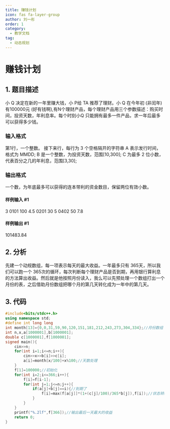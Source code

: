 ```yaml
---
title: 赚钱计划
icon: fas fa-layer-group
author: 刘一彤
order: 1
category:
  - 教学文档
tag:
  - 动态规划
---
```


# 赚钱计划
## 1. 题目描述

小 Q 决定在新的一年里赚大钱，小 P给 TA 推荐了理财。小 Q 在今年初 (非闰年) 有100000元 (好有钱啊),有N个理财产品，每个理财产品用三个参数描述：购买时间，投资天数，年利息率。每个时刻小Q 只能拥有最多一件产品，求一年后最多可以获得多少钱。
### 输入格式
第1行，一个整数。
接下来行，每行为 3 个空格隔开的字符串
A 表示发行时间，格式为 MMDD; 
B 是一个整数，为投资天数，范围[10,300]; 
C 为最多 2 位小数，代表百分之几的年利息，范围[3,30];
### 输出格式
一个数，为年底最多可以获得的连本带利的资金数目，保留两位有效小数。
#### 样例输入 #1
3
0101 100 4.5
0201 30 5
0402 50 7.8
#### 样例输出 #1
101483.84

## 2. 分析
先建一个动规数组，每一项表示每天的最大收益。一年最多只有 365天，所以我们可以跑一个 365次的循环，每次判断每个理财产品是否到期，再用银行算利息的方法算出收益。然后就是他按照月份读入，我么可以先预处理一个数组打出一个月份的表，之后借助月份数组把哪个月的第几天转化成为一年中的第几天。

## 3. 代码

```CPP
#include<bits/stdc++.h>
using namespace std;
#define int long long
int month[13]={0,0,31,59,90,120,151,181,212,243,273,304,334};//月份数组
int n,x,a[1000001],b[1000001];
double c[1000001],f[1000001];
signed main(){
    cin>>n;
    for(int i=1;i<=n;i++){
        cin>>x>>b[i]>>c[i];
        a[i]=month[x/100]+x%100;//天数处理
    }
    f[1]=100000;//初始化
    for(int i=2;i<=366;i++){
        f[i]=f[i-1];
        for(int j=1;j<=n;j++){
            if(a[j]+b[j]==i){//到期了
                f[i]=max(f[a[j]]*(1+(c[j]/100)/365*b[j]),f[i]);//状态转移方程
            }
        }
    }
    printf("%.2lf",f[366]);//输出最后一天最大的收益
    return 0;
}
```